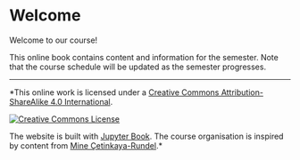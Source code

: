 # Welcome

Welcome to our course! 

This online book contains content and information for the semester. Note that the course schedule will be updated as the semester progresses.

---

*This online work is licensed under a <a rel="license" href="https://creativecommons.org/licenses/by-sa/4.0/">Creative Commons Attribution-ShareAlike 4.0 International</a>. 

<a rel="license" href="https://creativecommons.org/licenses/by-sa/4.0/"><img src="https://licensebuttons.net/l/by-sa/4.0/88x31.png" alt="Creative Commons License" style="border-width:0"/></a><br />


The website is built with [Jupyter Book](https://jupyterbook.org/intro.html). The course organisation is inspired by content from [Mine Çetinkaya-Rundel](https://mine-cr.com/).*